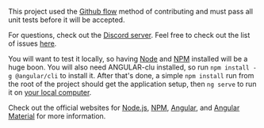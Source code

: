 This project used the [Github flow](https://guides.github.com/introduction/flow/) method of contributing and must pass all unit tests before it will be accepted.

For questions, check out the [Discord server](https://discord.gg/4Bh49Y8).
Feel free to check out the list of issues [here](https://github.com/tsitra/horsebooks/issues).

You will want to test it locally, so having [Node](https://nodejs.org/en/) and [NPM](https://www.npmjs.com/) installed will be a huge boon. You will also need ANGULAR-clu installed, so run `npm install -g @angular/cli` to install it. After that's done, a simple `npm install` run from the root of the project should get the application setup, then `ng serve` to run it on [your local computer](https::localhost:4000).

Check out the official websites for [Node.js](https://nodejs.org/), [NPM](https://www.npmjs.com/get-npm), [Angular](https://angular.io/), and [Angular Material](https://material.angular.io/) for more information.
